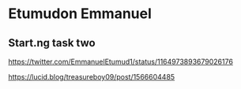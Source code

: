 # Etumudon Emmanuel

## Start.ng task two

https://twitter.com/EmmanuelEtumud1/status/1164973893679026176

https://lucid.blog/treasureboy09/post/1566604485